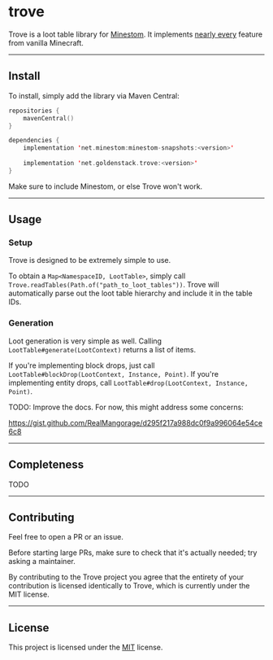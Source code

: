 # trove

Trove is a loot table library for [Minestom](https://github.com/Minestom/Minestom/). It implements
[nearly every](#completeness) feature from vanilla Minecraft.

---

## Install

To install, simply add the library via Maven Central:

``` kts
repositories {
    mavenCentral()
}

dependencies {
    implementation 'net.minestom:minestom-snapshots:<version>'
    
    implementation 'net.goldenstack.trove:<version>'
}
```
Make sure to include Minestom, or else Trove won't work.

---

## Usage

###  Setup

Trove is designed to be extremely simple to use.

To obtain a `Map<NamespaceID, LootTable>`, simply call `Trove.readTables(Path.of("path_to_loot_tables"))`. Trove will
automatically parse out the loot table hierarchy and include it in the table IDs.

### Generation
Loot generation is very simple as well. Calling `LootTable#generate(LootContext)` returns a list of items.

If you're implementing block drops, just call `LootTable#blockDrop(LootContext, Instance, Point)`. If you're
implementing entity drops, call `LootTable#drop(LootContext, Instance, Point)`.

TODO: Improve the docs. For now, this might address some concerns:

https://gist.github.com/RealMangorage/d295f217a988dc0f9a996064e54ce6c8

---

## Completeness

TODO

---

## Contributing

Feel free to open a PR or an issue.

Before starting large PRs, make sure to check that it's actually needed; try asking a maintainer.

By contributing to the Trove project you agree that the entirety of your contribution is licensed identically to Trove,
which is currently under the MIT license.

---

## License

This project is licensed under the [MIT](LICENSE) license.
